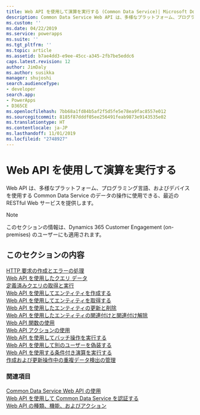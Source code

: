 ```yaml
---
title: Web API を使用して演算を実行する (Common Data Service)| Microsoft Docs
description: Common Data Service Web API は、多様なプラットフォーム、プログラミング言語、およびデバイスを使用する Common Data Service のデータの操作に使用できる、最近の RESTful Web サービスを提供します。 Web API を使用して実行可能な演算について説明します。
ms.custom: ''
ms.date: 04/22/2019
ms.service: powerapps
ms.suite: ''
ms.tgt_pltfrm: ''
ms.topic: article
ms.assetid: b7ae4dd3-e9ee-45cc-a345-2fb7be5eddc6
caps.latest.revision: 12
author: JimDaly
ms.author: susikka
manager: shujoshi
search.audienceType:
- developer
search.app:
- PowerApps
- D365CE
ms.openlocfilehash: 7bb68a1fd84b5af2f5d5fe5e78ea9fac8557e012
ms.sourcegitcommit: 8185f87dddf05ee256491feab9873e9143535e02
ms.translationtype: HT
ms.contentlocale: ja-JP
ms.lasthandoff: 11/01/2019
ms.locfileid: "2748927"
---
```

# <a name="perform-operations-using-the-web-api"></a>Web API を使用して演算を実行する

Web API は、多様なプラットフォーム、プログラミング言語、およびデバイスを使用する Common Data Service のデータの操作に使用できる、最近の RESTful Web サービスを提供します。

> [!NOTE]
> このセクションの情報は、Dynamics 365 Customer Engagement (on-premises) のユーザーにも適用されます。  


## <a name="in-this-section"></a>このセクションの内容

[HTTP 要求の作成とエラーの処理](compose-http-requests-handle-errors.md)<br />
[Web API を使用したクエリ データ](query-data-web-api.md)<br />
[定義済みクエリの取得と実行](retrieve-and-execute-predefined-queries.md)<br />
[Web API を使用してエンティティを作成する](create-entity-web-api.md)<br />
[Web API を使用してエンティティを取得する](retrieve-entity-using-web-api.md)<br />
[Web API を使用したエンティティの更新と削除](update-delete-entities-using-web-api.md)<br />
[Web API を使用したエンティティの関連付けと関連付け解除](associate-disassociate-entities-using-web-api.md)<br />
[Web API 関数の使用](use-web-api-functions.md)<br />
[Web API アクションの使用](use-web-api-actions.md)<br />
[Web API を使用してバッチ操作を実行する](execute-batch-operations-using-web-api.md)<br />
[Web API を使用して別のユーザーを偽装する](impersonate-another-user-web-api.md)<br />
[Web API を使用する条件付き演算を実行する](perform-conditional-operations-using-web-api.md)<br />
[作成および更新操作中の重複データ検出の管理](manage-duplicate-detection-create-update.md)<br />

### <a name="see-also"></a>関連項目

[Common Data Service Web API の使用](overview.md)<br />
[Web API を使用して Common Data Service を認証する](authenticate-web-api.md)<br />
[Web API の種類、機能、およびアクション](web-api-types-operations.md)
